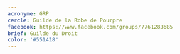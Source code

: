```yaml
---
acronyme: GRP
cercle: Guilde de la Robe de Pourpre
facebook: https://www.facebook.com/groups/7761283685
brief: Guilde du Droit
color: '#551418'
---
```

